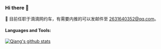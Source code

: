 ### Hi there 👋

<!--
**wuxianqiang/wuxianqiang** is a ✨ _special_ ✨ repository because its `README.md` (this file) appears on your GitHub profile.

Here are some ideas to get you started:

- 🔭 I’m currently working on ...
- 🌱 I’m currently learning ...
- 👯 I’m looking to collaborate on ...
- 🤔 I’m looking for help with ...
- 💬 Ask me about ...
- 📫 How to reach me: ...
- 😄 Pronouns: ...
- ⚡ Fun fact: ...
-->

🔭 目前任职于滴滴网约车，有需要内推的可以发邮件至 2631640352@qq.com。


#### Languages and Tools:

[![Qiang's github stats](https://github-readme-stats.vercel.app/api?username=wuxianqiang)](https://github.com/wuxianqiang/github-readme-stats)
